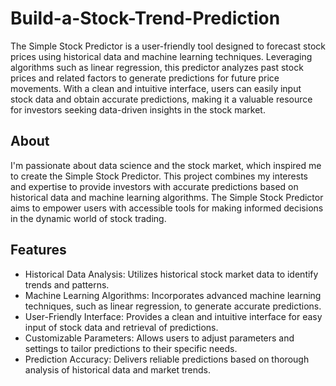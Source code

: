 # Build-a-Stock-Trend-Prediction

The Simple Stock Predictor is a user-friendly tool designed to forecast stock prices using historical data and machine learning techniques. Leveraging algorithms such as linear regression, this predictor analyzes past stock prices and related factors to generate predictions for future price movements. With a clean and intuitive interface, users can easily input stock data and obtain accurate predictions, making it a valuable resource for investors seeking data-driven insights in the stock market.

## About
I'm passionate about data science and the stock market, which inspired me to create the Simple Stock Predictor. This project combines my interests and expertise to provide investors with accurate predictions based on historical data and machine learning algorithms. The Simple Stock Predictor aims to empower users with accessible tools for making informed decisions in the dynamic world of stock trading.

## Features
* Historical Data Analysis: Utilizes historical stock market data to identify trends and patterns.
* Machine Learning Algorithms: Incorporates advanced machine learning techniques, such as linear regression, to generate accurate predictions.
* User-Friendly Interface: Provides a clean and intuitive interface for easy input of stock data and retrieval of predictions.
* Customizable Parameters: Allows users to adjust parameters and settings to tailor predictions to their specific needs.
* Prediction Accuracy: Delivers reliable predictions based on thorough analysis of historical data and market trends.
